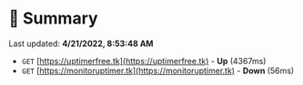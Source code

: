 # 📖 Summary
Last updated: **4/21/2022, 8:53:48 AM**

- `GET` [https://uptimerfree.tk](https://uptimerfree.tk) - **Up** (4367ms)
- `GET` [https://monitoruptimer.tk](https://monitoruptimer.tk) - **Down** (56ms)
